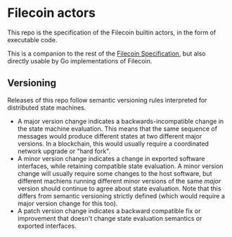 # Filecoin actors

This repo is the specification of the Filecoin builtin actors, in the form of executable code.

This is a companion to the rest of the [Filecoin Specification](https://github.com/filecoin-project/specs), 
but also directly usable by Go implementations of Filecoin.

## Versioning

Releases of this repo follow semantic versioning rules interpreted for distributed state machines.
- A major version change indicates a backwards-incompatible change in the state machine evaluation. 
  This means that the same sequence of messages would produce different states at two different major versions.
  In a blockchain, this would usually require a coordinated network upgrade or "hard fork".
- A minor version change indicates a change in exported software interfaces, while retaining
  compatible state evaluation. A minor version change will usually require some changes to the host software, 
  but different machiens running different minor versions of the same _major_ version should continue to 
  agree about state evaluation. Note that this differs from semantic versioning strictly defined 
  (which would require a major version change for this too).
- A patch version change indicates a backward compatible fix or improvement that doesn't change state evaluation
  semantics or exported interfaces.
